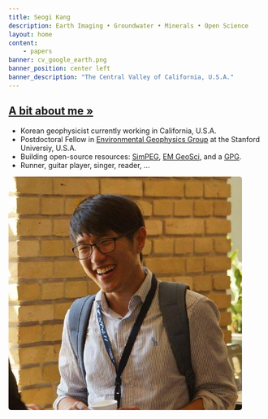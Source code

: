 ```yaml
---
title: Seogi Kang
description: Earth Imaging • Groundwater • Minerals • Open Science 
layout: home
content:
    - papers
banner: cv_google_earth.png
banner_position: center left
banner_description: "The Central Valley of California, U.S.A."
---
```




<div class="home-index">
<h2 class="category-header text-center">
    <a href="/about">A bit about me »</a>
</h2>
<div class="row">
<div class="col-md-8">
<ul>
<li>Korean geophysicist currently working in California, U.S.A.</li>
<li>Postdoctoral Fellow in <a href="https://enviro.stanford.edu/">Environmental Geophysics Group</a> at the Stanford Universiy, U.S.A.</li>
<li>Building open-source resources: 
    <a href="https://www.simpeg.xyz">SimPEG</a>,
    <a href="https://em.geosci.xyz/">EM GeoSci</a>,
    and a <a href="https://gpg.geosci.xyz/">GPG</a>.
</li>
<li>Runner, guitar player, singer, reader, ... </li>
</ul>
</div>
<div class="col-md-4">
<div class="row">
<div class="col-xs-2 col-md-0">
</div>
<div class="col-xs-8 col-md-12">
<img src="/images/seogi_profile.jpg"
     title="Photo taken at the Aarhus University."
     class="img-responsive"
     style="border-radius: 5px">
</div>
<div class="col-xs-2 col-md-0">
</div>
</div>
</div>
</div>
</div>
